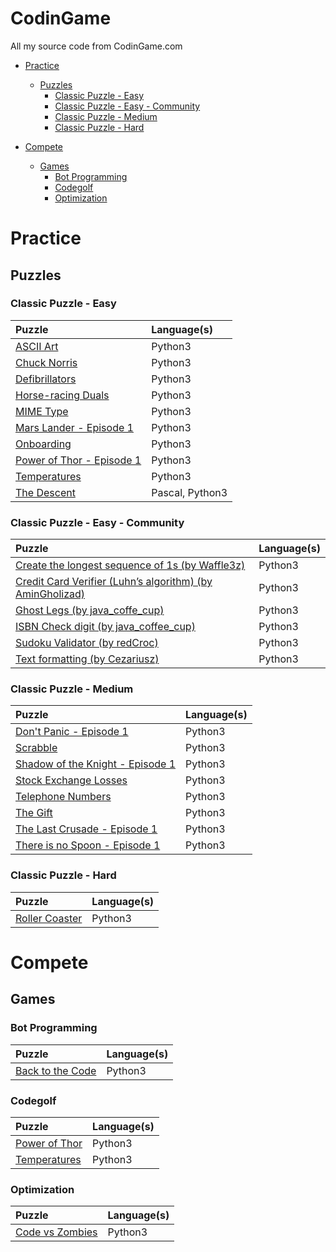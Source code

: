 # CodinGame
All my source code from CodinGame.com

- [Practice](#practice)
  - [Puzzles](#puzzles)
    - [Classic Puzzle - Easy](#classic-puzzle---easy)
    - [Classic Puzzle - Easy - Community](#classic-puzzle---easy---community)
    - [Classic Puzzle - Medium](#classic-puzzle---medium)
    - [Classic Puzzle - Hard](#classic-puzzle---hard)

- [Compete](#compete)
  - [Games](#games)
    - [Bot Programming](#bot-programming)
    - [Codegolf](#codegolf)
    - [Optimization](#optimization)

# Practice
## Puzzles
### Classic Puzzle - Easy

| Puzzle | Language(s) |
|:-|:-|
| [ASCII Art](/Practice/Puzzles/Classic%20Puzzle%20-%20Easy/ASCII%20Art) | Python3 |
| [Chuck Norris](/Practice/Puzzles/Classic%20Puzzle%20-%20Easy/Chuck%20Norris) | Python3 |
| [Defibrillators](/Practice/Puzzles/Classic%20Puzzle%20-%20Easy/Defibrillators) | Python3 |
| [Horse-racing Duals](/Practice/Puzzles/Classic%20Puzzle%20-%20Easy/Horse-racing%20Duals) | Python3 |
| [MIME Type](/Practice/Puzzles/Classic%20Puzzle%20-%20Easy/MIME%20Type) | Python3 |
| [Mars Lander - Episode 1](/Practice/Puzzles/Classic%20Puzzle%20-%20Easy/Mars%20Lander%20-%20Episode%201) | Python3 |
| [Onboarding](/Practice/Puzzles/Classic%20Puzzle%20-%20Easy/Onboarding) | Python3 |
| [Power of Thor - Episode 1](/Practice/Puzzles/Classic%20Puzzle%20-%20Easy/Power%20of%20Thor%20-%20Episode%201) | Python3 |
| [Temperatures](/Practice/Puzzles/Classic%20Puzzle%20-%20Easy/Temperatures) | Python3 |
| [The Descent](/Practice/Puzzles/Classic%20Puzzle%20-%20Easy/The%20Descent) | Pascal, Python3 |

### Classic Puzzle - Easy - Community

| Puzzle | Language(s) |
|:-|:-|
| [Create the longest sequence of 1s (by Waffle3z)](/Practice/Puzzles/Classic%20Puzzle%20-%20Easy/Create%20the%20longest%20sequence%20of%201s) | Python3 |
| [Credit Card Verifier (Luhn’s algorithm) (by AminGholizad)](/Practice/Puzzles/Classic%20Puzzle%20-%20Easy/Credit%20Card%20Verifier%20(Luhn%E2%80%99s%20algorithm)) | Python3 |
| [Ghost Legs (by java_coffe_cup)](/Practice/Puzzles/Classic%20Puzzle%20-%20Easy/Ghost%20Legs) | Python3 |
| [ISBN Check digit (by java_coffee_cup)](/Practice/Puzzles/Classic%20Puzzle%20-%20Easy/ISBN%20Check%20digit) | Python3 |
| [Sudoku Validator (by redCroc)](/Practice/Puzzles/Classic%20Puzzle%20-%20Easy/Sudoku%20Validator) | Python3 |
| [Text formatting (by Cezariusz)](/Practice/Puzzles/Classic%20Puzzle%20-%20Easy/Text%20formatting) | Python3 |

### Classic Puzzle - Medium

| Puzzle | Language(s) |
|:-|:-|
| [Don't Panic - Episode 1](/Practice/Puzzles/Classic%20Puzzle%20-%20Medium/Don't%20Panic%20-%20Episode%201) | Python3 |
| [Scrabble](/Practice/Puzzles/Classic%20Puzzle%20-%20Medium/Scrabble) | Python3 |
| [Shadow of the Knight - Episode 1](/Practice/Puzzles/Classic%20Puzzle%20-%20Medium/Shadows%20of%20the%20Knight%20-%20Episode%201) | Python3 |
| [Stock Exchange Losses](/Practice/Puzzles/Classic%20Puzzle%20-%20Medium/Stock%20Exchange%20Losses) | Python3 |
| [Telephone Numbers](/Practice/Puzzles/Classic%20Puzzle%20-%20Medium/Telephone%20Numbers) | Python3 |
| [The Gift](/Practice/Puzzles/Classic%20Puzzle%20-%20Medium/The%20Gift) | Python3 |
| [The Last Crusade - Episode 1](/Practice/Puzzles/Classic%20Puzzle%20-%20Medium/The%20Last%20Crusade%20-%20Episode%201) | Python3 |
| [There is no Spoon - Episode 1](/Practice/Puzzles/Classic%20Puzzle%20-%20Medium/There%20is%20no%20Spoon%20-%20Episode%201) | Python3 |

### Classic Puzzle - Hard

| Puzzle | Language(s) |
|:-|:-|
| [Roller Coaster](/Practice/Puzzles/Classic%20Puzzle%20-%20Hard/Roller%20Coaster) | Python3 |

# Compete
## Games
### Bot Programming

| Puzzle | Language(s) |
|:-|:-|
| [Back to the Code](/Compete/Games/Bot%20Programming/Back%20to%20the%20Code) | Python3 |

### Codegolf

| Puzzle | Language(s) |
|:-|:-|
| [Power of Thor](/Compete/Games/Codegolf/Power%20of%20Thor) | Python3 |
| [Temperatures](/Compete/Games/Codegolf/Temperatures) | Python3 |

### Optimization

| Puzzle | Language(s) |
|:-|:-|
| [Code vs Zombies](/Compete/Games/Optimization/Code%20vs%20Zombies) | Python3 |
